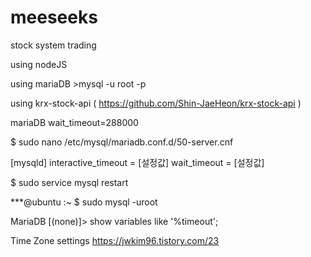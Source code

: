 # meeseeks
stock system trading

using nodeJS

using mariaDB	>mysql -u root -p

using krx-stock-api ( https://github.com/Shin-JaeHeon/krx-stock-api )

mariaDB wait_timeout=288000

$  sudo nano /etc/mysql/mariadb.conf.d/50-server.cnf

 [mysqld]
 interactive_timeout = [설정값]
 wait_timeout = [설정값]

$  sudo service mysql restart

 ***@ubuntu :~ $  sudo mysql -uroot

 MariaDB [(none)]> show variables like '%timeout';

Time Zone settings
	https://jwkim96.tistory.com/23
